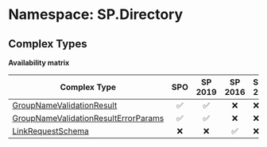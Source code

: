 # Namespace: SP.Directory

## Complex Types

**Availability matrix**

Complex Type | SPO | SP 2019 | SP 2016 | SP 2013
----------|:---:|:-------:|:-------:|:-------
[GroupNameValidationResult](./ComplexTypes/GroupNameValidationResult.md) | ✅ | ✅ | ❌ | ❌
[GroupNameValidationResultErrorParams](./ComplexTypes/GroupNameValidationResultErrorParams.md) | ✅ | ✅ | ❌ | ❌
[LinkRequestSchema](./ComplexTypes/LinkRequestSchema.md) | ❌ | ❌ | ✅ | ❌
